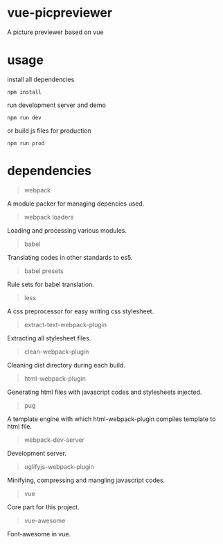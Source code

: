 # vue-picpreviewer
A picture previewer based on vue
# usage
install all dependencies
    
    npm install

run development server and demo
   
    npm run dev

or build js files for production
    
    npm run prod
    
# dependencies

> webpack

A module packer for managing depencies used.

> webpack loaders

Loading and processing various modules.

> babel

Translating codes in other standards to es5.

> babel presets

Rule sets for babel translation.

> less

A css preprocessor for easy writing css stylesheet.

> extract-text-webpack-plugin

Extracting all stylesheet files.

> clean-webpack-plugin

Cleaning dist directory during each build.

> html-webpack-plugin

Generating html files with javascript codes and stylesheets injected.

> pug

A template engine with which html-webpack-plugin compiles template to html file.

> webpack-dev-server

Development server.

> uglifyjs-webpack-plugin

Minifying, compressing and mangling javascript codes.

> vue

Core part for this project.

> vue-awesome

Font-awesome in vue.


